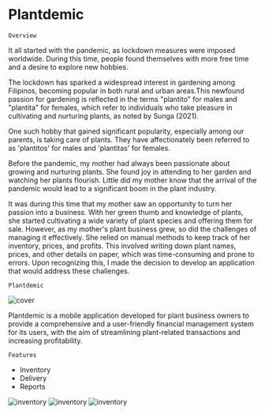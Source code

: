 # Plantdemic

`Overview`

It all started with the pandemic, as lockdown measures were imposed worldwide. During this time, people found themselves with more free time and a desire to explore new hobbies. 

The lockdown has sparked a widespread interest in gardening among Filipinos, becoming popular in both rural and urban areas.This newfound passion for gardening is reflected in the terms "plantito" for males and "plantita" for females, which refer to individuals who take pleasure in cultivating and nurturing plants, as noted by Sunga (2021). 

One such hobby that gained significant popularity, especially among our parents, is taking care of plants. They have affectionately been referred to as 'plantitos' for males and 'plantitas' for females.

Before the pandemic, my mother had always been passionate about growing and nurturing plants. She found joy in attending to her garden and watching her plants flourish. Little did my mother know that the arrival of the pandemic would lead to a significant boom in the plant industry. 

It was during this time that my mother saw an opportunity to turn her passion into a business. With her green thumb and knowledge of plants, she started cultivating a wide variety of plant species and offering them for sale. However, as my mother's plant business grew, so did the challenges of managing it effectively. She relied on manual methods to keep track of her inventory, prices, and profits. This involved writing down plant names, prices, and other details on paper, which was time-consuming and prone to errors. Upon recognizing this, I made the decision to develop an application that would address these challenges.

`Plantdemic`

![cover](plantdemic/assets/ppt/plantdemic-cover.png)

Plantdemic is a mobile application developed for plant business owners to provide a comprehensive and a user-friendly financial management system for its users, with the aim of streamlining plant-related transactions and increasing profitability.

`Features`

- Inventory
- Delivery
- Reports

![inventory](plantdemic/assets/ppt/Picture1.png)
![inventory](plantdemic/assets/ppt/Picture2.png)
![inventory](plantdemic/assets/ppt/Picture3.png)
  



